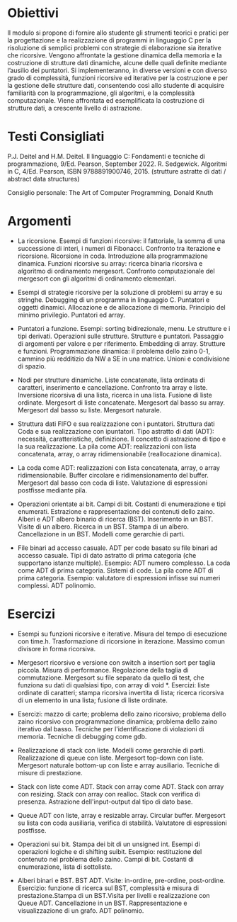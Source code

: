 # Obiettivi

Il modulo si propone di fornire allo studente gli strumenti teorici e pratici per la progettazione e la realizzazione di programmi 
in linguaggio C per la risoluzione di semplici problemi con strategie di elaborazione sia iterative che ricorsive. Vengono 
affrontate la gestione dinamica della memoria e la costruzione di strutture dati dinamiche, alcune delle quali definite mediante 
l’ausilio dei puntatori. Si implementeranno, in diverse versioni e con diverso grado di complessità, funzioni ricorsive ed 
iterative per la costruzione e per la gestione delle strutture dati, consentendo così allo studente di acquisire familiarità con la 
programmazione, gli algoritmi, e la complessità computazionale. Viene affrontata ed esemplificata la costruzione di strutture 
dati, a crescente livello di astrazione.

# Testi Consigliati

P.J. Deitel and H.M. Deitel. Il linguaggio C: Fondamenti e tecniche di programmazione, 9/Ed. Pearson, September 2022.
R. Sedgewick. Algoritmi in C, 4/Ed. Pearson, ISBN 9788891900746, 2015. (strutture astratte di dati / abstract data structures)

Consiglio personale: The Art of Computer Programming, Donald Knuth

# Argomenti

- La ricorsione. Esempi di funzioni ricorsive: il fattoriale, la somma di una successione di interi, i 
numeri di Fibonacci. Confronto tra iterazione e ricorsione. Ricorsione in coda. Introduzione alla 
programmazione dinamica. Funzioni ricorsive su array: ricerca binaria ricorsiva e algoritmo di
ordinamento mergesort. Confronto computazionale del mergesort con gli algoritmi di ordinamento 
elementari.

- Esempi di strategie ricorsive per la soluzione di problemi su array e su stringhe. Debugging di un 
programma in linguaggio C.
Puntatori e oggetti dinamici. Allocazione e de allocazione di memoria. Principio del minimo 
privilegio. Puntatori ed array.

- Puntatori a funzione. Esempi: sorting bidirezionale, menu.
Le strutture e i tipi derivati. Operazioni sulle strutture. Strutture e puntatori. Passaggio di 
argomenti per valore e per riferimento. 
Embedding di array. Strutture e funzioni.
Programmazione dinamica: il problema dello zaino 0-1, cammino più redditizio da NW a SE in
una matrice. Unioni e condivisione di spazio.

- Nodi per strutture dinamiche. Liste concatenate, lista ordinata di caratteri, inserimento e 
cancellazione. Confronto tra array e liste.
Inversione ricorsiva di una lista, ricerca in una lista. Fusione di liste ordinate. Mergesort di liste 
concatenate.
Mergesort dal basso su array. Mergesort dal basso su liste. Mergesort naturale.

- Struttura dati FIFO e sua realizzazione con i puntatori. Struttura dati Coda e sua realizzazione 
con ipuntatori.
Tipo astratto di dati (ADT): necessità, caratteristiche, definizione. Il concetto di astrazione di tipo
e la sua realizzazione. La pila come ADT: realizzazioni con lista concatenata, array, o array 
ridimensionabile (reallocazione dinamica).

- La coda come ADT: realizzazioni con lista concatenata, array, o array ridimensionabile. Buffer 
circolare e ridimensionamento del buffer. Mergesort dal basso con coda di liste.
Valutazione di espressioni postfisse mediante pila.

- Operazioni orientate ai bit. Campi di bit. Costanti di enumerazione e tipi enumerati. Estrazione e 
rappresentazione dei contenuti dello zaino. Alberi e ADT albero binario di ricerca (BST). 
Inserimento in un BST. Visite di un albero. Ricerca
in un BST. Stampa di un albero. Cancellazione in un BST. Modelli come gerarchie di parti.

- File binari ad accesso casuale. ADT per code basato su file binari ad accesso casuale.
Tipi di dato astratto di prima categoria (che supportano istanze multiple). Esempio: ADT numero
complesso. La coda come ADT di prima categoria. Sistemi di code. La pila come ADT di prima
categoria. Esempio: valutatore di espressioni infisse sui numeri complessi. ADT polinomio.

# Esercizi

- Esempi su funzioni ricorsive e iterative. Misura del tempo di esecuzione con time.h. 
Trasformazione di ricorsione in iterazione. Massimo comun divisore in forma ricorsiva.

- Mergesort ricorsivo e versione con switch a insertion sort per taglia piccola. Misura di 
performance. Regolazione della taglia di commutazione. Mergesort su file separato da quello di
test, che funziona su dati di qualsiasi tipo, con array di void *.
Esercizi: liste ordinate di caratteri; stampa ricorsiva invertita di lista; ricerca ricorsiva di un 
elemento in una lista; fusione di liste ordinate.

- Esercizi: mazzo di carte; problema dello zaino ricorsivo; problema dello zaino ricorsivo con 
programmazione dinamica; problema dello zaino iterativo dal basso. Tecniche per 
l'identificazione di violazioni di memoria. Tecniche di debugging come gdb.

- Realizzazione di stack con liste. Modelli come gerarchie di parti. Realizzazione di queue con liste. 
Mergesort top-down con liste. Mergesort naturale bottom-up con liste e array ausiliario. Tecniche 
di misure di prestazione.

- Stack con liste come ADT. Stack con array come ADT. Stack con array con resizing. Stack con 
array con realloc. Stack con verifica di presenza. Astrazione dell'input-output dal tipo di dato base.

- Queue ADT con liste, array e resizable array. Circular buffer. Mergesort su lista con coda 
ausiliaria, verifica di stabilità. Valutatore di espressioni postfisse.

- Operazioni sui bit. Stampa dei bit di un unsigned int. Esempi di operazioni logiche e di shifting 
suibit. Esempio: restituzione del contenuto nel problema dello zaino. Campi di bit. Costanti di
enumerazione, lista di sottoliste.

- Alberi binari e BST. BST ADT. Visite: in-ordine, pre-ordine, post-ordine. Esercizio: funzione di 
ricerca sul BST, complessità e misura di prestazione.Stampa di un BST.Visita per livelli e 
realizzazione con Queue ADT. Cancellazione in un BST. Rappresentazione e visualizzazione di 
un grafo. ADT polinomio.
